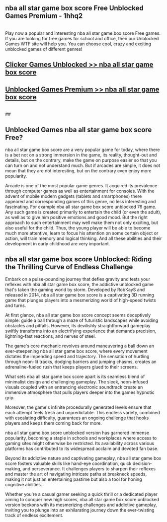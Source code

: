 ## nba all star game box score Free Unblocked Games Premium - 1hhq2 <br>
<br>
Play now a popular and interesting nba all star game box score Free games. If you are looking for free games for school and office, then our Unblocked Games WTF site will help you. You can choose cool, crazy and exciting unblocked games of different genres!


##  [Clicker Games Unblocked >> nba all star game box score](http://freeplayer.one?title=nba_all_star_game_box_score&ref=04)

##  [Unblocked Games Premium >> nba all star game box score](http://freeplayer.one?title=nba_all_star_game_box_score&ref=04)
  <br>
  ##



## Unblocked Games nba all star game box score Free?

nba all star game box score are a very popular game for today, where there is a bet not on a strong immersion in the game, its reality, thought-out and details, but on the contrary, make the game on purpose easier so that you can turn on and not understand much. But if arcades are simple, it does not mean that they are not interesting, but on the contrary even enjoy more popularity.

Arcade is one of the most popular game genres. It acquired its prevalence through computer games as well as entertainment for consoles. With the advent of mobile modern gadgets (tablets and smartphones) there appeared and corresponding games of this genre, no less interesting and fascinating. For example nba all star game box score unblocked 76 game. Any such game is created primarily to entertain the child (or even the adult), as well as to give him positive emotions and good mood. But the right approach to such entertainment may well make them not only exciting, but also useful for the child. Thus, the young player will be able to become much more attentive, learn to focus his attention on some certain object or action, will train memory and logical thinking. And all these abilities and their development in early childhood are very important.

##  nba all star game box score Unblocked: Riding the Thrilling Curve of Endless Challenge

Embark on a pulse-pounding journey that defies gravity and tests your reflexes with nba all star game box score, the addictive unblocked game that's taken the gaming world by storm. Developed by RobKayS and released in 2014, nba all star game box score is a captivating 3D running game that plunges players into a mesmerizing world of high-speed twists and turns.

At first glance, nba all star game box score concept seems deceptively simple: guide a ball through a maze of futuristic landscapes while avoiding obstacles and pitfalls. However, its devilishly straightforward gameplay swiftly transforms into an electrifying experience that demands precision, lightning-fast reactions, and nerves of steel.

The game's core mechanic revolves around maneuvering a ball down an ever-steepening nba all star game box score, where every movement dictates the impending speed and trajectory. The sensation of hurtling through neon-lit tracks, dodging barriers and jumping chasms, creates an adrenaline-fueled rush that keeps players glued to their screens.

What sets nba all star game box score apart is its seamless blend of minimalist design and challenging gameplay. The sleek, neon-infused visuals coupled with an entrancing electronic soundtrack create an immersive atmosphere that pulls players deeper into the games hypnotic grip.

Moreover, the game's infinite procedurally generated levels ensure that each attempt feels fresh and unpredictable. This endless variety, combined with escalating difficulty, guarantees an ongoing challenge that hooks players and keeps them coming back for more.

nba all star game box score unblocked version has garnered immense popularity, becoming a staple in schools and workplaces where access to gaming sites might otherwise be restricted. Its availability across various platforms has contributed to its widespread acclaim and devoted fan base.

Beyond its addictive nature and captivating gameplay, nba all star game box score fosters valuable skills like hand-eye coordination, quick decision-making, and perseverance. It challenges players to sharpen their reflexes and master the art of navigating intricate paths at breakneck speeds, making it not just an entertaining pastime but also a tool for honing cognitive abilities.

Whether you're a casual gamer seeking a quick thrill or a dedicated player aiming to conquer new high scores, nba all star game box score unblocked version beckons with its mesmerizing challenges and addictive gameplay, inviting you to plunge into an exhilarating journey down the ever-twisting track of endless excitement.